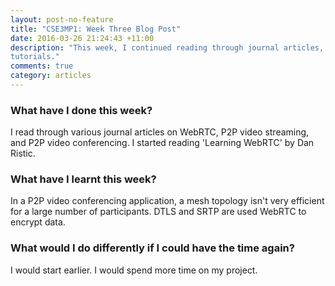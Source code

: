 ```yaml
---
layout: post-no-feature
title: "CSE3MP1: Week Three Blog Post"
date: 2016-03-26 21:24:43 +11:00
description: "This week, I continued reading through journal articles, blogs, and
tutorials."
comments: true
category: articles
---
```




### What have I done this week?

I read through various journal articles on WebRTC, P2P video streaming, and P2P
video conferencing. I started reading 'Learning WebRTC' by Dan Ristic.

### What have I learnt this week?

In a P2P video conferencing application, a mesh topology isn't very efficient for a 
large number of participants. DTLS and SRTP are used WebRTC to encrypt data.

### What would I do differently if I could have the time again?

I would start earlier. I would spend more time on my project.